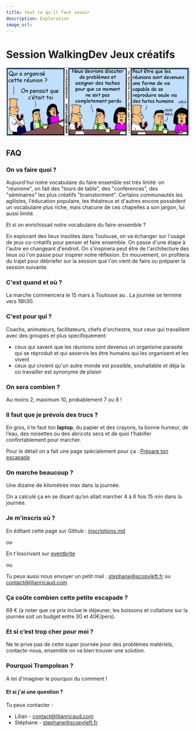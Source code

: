 ```yaml
---
title: tout ce qu'il faut savoir
description: Exploration
image_url:
---
```


# Session WalkingDev Jeux créatifs

![](dilbert-reunions-se-reproduisent.png)


## FAQ

### On va faire quoi ?

Aujourd'hui notre vocabulaire du faire ensemble est très limité: on "réunione", on fait des "tours de table", des "conférences", des "séminaires" les plus créatifs "brainstorment". Certains communautés les agilistes, l'éducation populaire, les théatreux et d'autres encore possèdent un vocabulaire plus riche, mais chacune de ces chapelles a son jargon, lui aussi limité.

Et si on enrichissait notre vocabulaire du faire-ensemble ?

En explorant des lieux insolites dans Toulouse, on va échanger sur l'usage de jeux co-créatifs pour penser et faire ensemble. On passe d'une étape à l'autre en changeant d'endroit. On s'inspirera peut être de l'architecture des lieux où l'on passe pour inspirer notre réflexion.
En mouvement, on profitera du trajet pour débriefer sur la session que l'on vient de faire ou préparer la session suivante.


### C'est quand et où ?

La marche commencera le 15 mars à Toulouse au 
[]().
La journée se termine vers 18h30.

### C'est pour qui ?

Coachs, animateurs, facilitateurs, chefs d'orchestre, tout ceux qui travaillent avec des groupes et plus specifiquement:
- ceux qui savent que les réunions sont devenus un organisme parasite qui se réproduit et qui asservis les être humains qui les organisent et les vivent
- ceux qui croient qu'un autre monde est possible, souhaitable et déja la où travailler est synonyme de plaisir 



### On sera combien ?

Au moins 2, maximum 10, probablement 7 ou 8 !

### Il faut que je prévois des trucs ?

En gros, il te faut ton **laptop**, du papier et des crayons,  ta bonne humeur, de l’eau, des noisettes ou des abricots secs et de quoi t’habiller confortablement pour marcher.

Pour le détail on a fait une page spécialement pour ça : [Prépare ton escapade](http://walkingdev.fr/#walkingdev/trampolean/v34/prepare-ton-escapade.md)

### On marche beaucoup ?

Une dizaine de kilomètres max dans la journée.

On a calculé ça en se disant qu’on allait marcher 4 à 6 fois 15 min dans la journée.

### Je m'inscris où ?

En éditant cette page sur Github : [inscriptions.md](https://github.com/walkingdev/trampolean/blob/master/v34/inscriptions.md)

ou

En t'inscrivant sur [eventbrite](https://www.eventbrite.fr/e/billets-formation-lean-startup-itinerante-pour-mettre-en-marche-ou-tester-son-projet-29638759327)

ou

Tu peux aussi nous envoyer un petit mail : [stephane@scopyleft.fr](mailto:stephane@scopyleft.fr) ou [contact@lilianricaud.com](mailto:contact@lilianricaud.com)

### Ça coûte combien cette petite escapade ?

69 € (à noter que ce prix inclue le déjeuner, les boissons et collations sur la journée soit un budget entre 30 et 40€/pers).

### Et si c’est trop cher pour moi ?

Ne te prive pas de cette super journée pour des problèmes matériels, contacte-nous, ensemble on va bien trouver une solution.

### Pourquoi Trampolean ?

A toi d'imaginer le pourquoi du comment !

#### Et si j'ai une question ?

Tu peux contacter :

- Lilian - contact@lilianricaud.com
- Stéphane - stephane@scopyleft.fr
